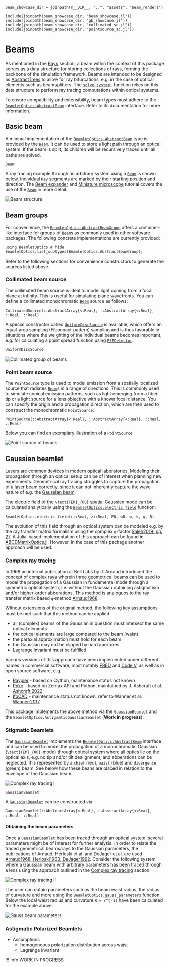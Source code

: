 ```@setup beams
beam_showcase_dir = joinpath(@__DIR__, "..", "assets", "beam_renders")

include(joinpath(beam_showcase_dir, "beam_showcase.jl"))
include(joinpath(beam_showcase_dir, "gb_showcase.jl"))
include(joinpath(beam_showcase_dir, "collimated_sc.jl"))
include(joinpath(beam_showcase_dir, "pointsource_sc.jl"))
```

# Beams

As mentioned in the [Rays](@ref) section, a beam within the context of this package serves as a data structure for storing collections of rays, forming the backbone of the simulation framework. Beams are intended to be designed as [AbstractTrees](https://github.com/JuliaCollections/AbstractTrees.jl) to allow for ray bifurcations, e.g. in the case of optical elements such as beamsplitters. The [`solve_system!`](@ref) function relies on this data structure to perform ray tracing computations within optical systems. 

To ensure compatibility and extensibility, beam types must adhere to the [`BeamletOptics.AbstractBeam`](@ref) interface. Refer to its documentation for more information.

## Basic beam

A minimal implementation of the [`BeamletOptics.AbstractBeam`](@ref) type is provided by the [`Beam`](@ref). It can be used to store a light path through an optical system. If the beam is split, its children will be recursively traced until all paths are solved.

```@docs; canonical=false
Beam
```

A ray tracing example through an arbitrary system using a [`Beam`](@ref) is shown below. Individual [`Ray`](@ref) segments are marked by their starting position and direction. The [Beam expander](@ref) and [Miniature microscope](@ref) tutorial covers the use of the [`Beam`](@ref) in more detail. 

![Beam structure](beam_showcase.png)

## Beam groups

For convenience, the [`BeamletOptics.AbstractBeamGroup`](@ref) offers a container-like interface for groups of [`Beam`](@ref)s as commonly used in other software packages. The following concrete implementations are currently provided:

```@repl
using BeamletOptics # hide
BeamletOptics.list_subtypes(BeamletOptics.AbstractBeamGroup);
```

Refer to the following sections for convenience constructors to generate the sources listed above.

### Collimated beam source

The collimated beam source is ideal to model light coming from a focal plane at infinity. This is useful for simulating plane wavefronts. You can define a collimated monochromatic [`Beam`](@ref) source as follows:

```@docs; canonical=false
CollimatedSource(::AbstractArray{<:Real}, ::AbstractArray{<:Real}, ::Real, ::Real)
```

A special constructor called [`UniformDiscSource`](@ref) is available, which offers an equal-area
sampling (Fibonnaci-pattern) sampling and is thus favorable in situations where the weighting of the
individual beams becomes important, e.g. for calculating a point spread function using [`PSFDetector`](@ref).

```@docs; canonical=false
UniformDiscSource
```

![Collimated group of beams](collimated_beam_source.png)

### Point beam source

The `PointSource` type is used to model emission from a spatially localized source that radiates [`Beam`](@ref)s in a range of directions. This is commonly used to simulate conical emission patterns, such as light emerging from a fiber tip or a light source for a lens objective with a known focal distance. You can specify the origin and a propagation direction, which are then used to construct the monochromatic `PointSource`.

```@docs; canonical=false
PointSource(::AbstractArray{<:Real}, ::AbstractArray{<:Real}, ::Real, ::Real)
```

Below you can find an exemplary illustration of a `PointSource`.

![Point source of beams](point_beam_source.png)

## Gaussian beamlet

Lasers are common devices in modern optical laboratories. Modeling their propagation through an optical setup can be of interest when planning new experiments. Geometrical ray tracing struggles to capture the propagation of a laser beam correctly, since it can not inherently capture the wave nature of e.g. the [Gaussian beam](https://www.rp-photonics.com/gaussian_beams.html).

The electric field of the ``\text{TEM}_{00}`` spatial Gaussian mode can be calculated analytically using the [`BeamletOptics.electric_field`](@ref) function: 

```@docs; canonical=false
BeamletOptics.electric_field(r::Real, z::Real, E0, w0, w, k, ψ, R)
```

The evolution of this field through an optical system can be modeled e.g. by the ray transfer matrix formalism using the complex ``q``-factor [Saleh2019; pp. 27](@cite). A Julia-based implementation of this approach can be found in [ABCDMatrixOptics.jl](https://github.com/JuliaPhysics/ABCDMatrixOptics.jl). However, in the case of this package another approach will be used.

### Complex ray tracing

In 1968 an internal publication at Bell Labs by J. Arnaud introduced the concept of complex rays wherein three geometrical beams can be used to model the propagation of a Gaussian in fundamental mode through a symmetric optical system, i.e. without the Gaussian obtaining astigmatism and/or higher-order abberations. This method is analoguos to the ray transfer matrix based ``q``-method [Arnaud1968](@cite).

Without extensions of the original method, the following key assumptions must be met such that this method can be applied

- all (complex) beams of the Gaussian in question must intersect the same optical elements
- the optical elements are large compared to the beam (waist)
- the paraxial approximation must hold for each beam
- the Gaussian may not be clipped by hard apertures
- Lagrange invariant must be fulfilled

Various versions of this approach have been implemented under different names in commercial software, most notably [FRED](https://photonengr.com/fred-software/) and [Code V](https://www.synopsys.com/optical-solutions/codev.html), as well as in open source software, e.g. 

- [Raypier](https://github.com/bryancole/raypier_optics) - based on Cython, maintenance status not known
- [Poke](https://github.com/Jashcraf/poke) - based on Zemax API and Python, maintained by J. Ashcraft et al. [Ashcraft:2022](@cite)
- [IfoCAD](https://www.aei.mpg.de/ifocad-de) - maintenance status not known, refer to Wanner et al. [Wanner:2017](@cite)

This package implements the above method via the [`GaussianBeamlet`](@ref) and the `BeamletOptics.AstigmaticGaussianBeamlet` (**Work in progress**).

### Stigmatic Beamlets

The [`GaussianBeamlet`](@ref) implements the [`BeamletOptics.AbstractBeam`](@ref) interface and can be used to model the propagation of a monochromatic Gaussian (``\text{TEM}_{00}``-mode) through optical system where all optics lie on the optical axis, e.g. no tip and/or tilt dealignment, and abberations can be neglected. It is represented by a `chief` (red), `waist` (blue) and `divergence` (green) beam. See below how these beans are placed in relation to the envelope of the Gaussian beam.

![Complex ray tracing I](gbtest1.png)

```@docs; canonical=false
GaussianBeamlet
```

A [`GaussianBeamlet`](@ref) can be constructed via:

```@docs; canonical=false
GaussianBeamlet(::AbstractArray{<:Real}, ::AbstractArray{<:Real}, ::Real, ::Real)
```

#### Obtaining the beam parameters 

Once a `GaussianBeamlet` has been traced through an optical system, several parameters might be of interest for further analysis. In order to relate the traced geometrical beams/rays to the Gaussian parameters, the publications of Arnaud, Herloski et al. and DeJager et al. are used [Arnaud1968, Herloski1983, DeJager1992](@cite). Consider the following system where a Gaussian beam with arbitrary parameters has been traced through a lens using the approach outlined in the [Complex ray tracing](@ref) section.

![Complex ray tracing II](gbtest2.png)

The user can obtain parameters such as the beam waist radius, the radius of curvature and more using the [`BeamletOptics.gauss_parameters`](@ref) function. Below the local waist radius and curvature ``R = r^{-1}`` have been calculated for the example above.

![Gauss beam parameters](gauss_parameters.png)

### Astigmatic Polarized Beamlets

- Assumptions
    - homogeneous polarization distribution across waist
    - Lagrange invariant

!!! info
    WORK IN PROGRESS